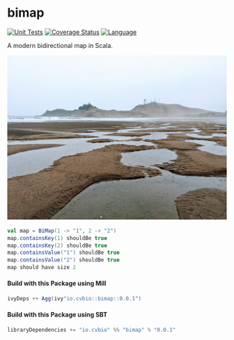 # bimap

[![Unit Tests](https://github.com/clintval/bimap/actions/workflows/unit-tests.yml/badge.svg)](https://github.com/clintval/bimap/actions/workflows/unit-tests.yml)
[![Coverage Status](https://codecov.io/gh/clintval/bimap/branch/main/graph/badge.svg)](https://codecov.io/gh/clintval/bimap)
[![Language](https://img.shields.io/badge/language-scala-c22d40.svg)](https://www.scala-lang.org/)

A modern bidirectional map in Scala.

![Pacific City, Oregon](.github/img/cover.jpg)

```scala
val map = BiMap(1 -> "1", 2 -> "2")
map.containsKey(1) shouldBe true
map.containsKey(2) shouldBe true
map.containsValue("1") shouldBe true
map.containsValue("2") shouldBe true
map should have size 2
```

#### Build with this Package using Mill

```scala
ivyDeps ++ Agg(ivy"io.cvbio::bimap::0.0.1")
```

#### Build with this Package using SBT

```scala
libraryDependencies += "io.cvbio" %% "bimap" % "0.0.1"
```
